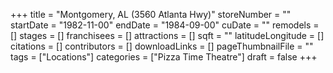 +++
title = "Montgomery, AL (3560 Atlanta Hwy)"
storeNumber = ""
startDate = "1982-11-00"
endDate = "1984-09-00"
cuDate = ""
remodels = []
stages = []
franchisees = []
attractions = []
sqft = ""
latitudeLongitude = []
citations = []
contributors = []
downloadLinks = []
pageThumbnailFile = ""
tags = ["Locations"]
categories = ["Pizza Time Theatre"]
draft = false
+++
